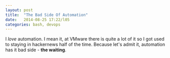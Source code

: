 ```yaml
---
layout: post
title:  "The Bad Side Of Automation"
date:   2014-08-25 17:22/l05
categories: bash, devops
---
```


I *love* automation. I mean it, at VMware there is quite a lot of it so I got 
used to staying in hackernews half of the time. Because let's admit it, automation has
it bad side - **the waiting**.